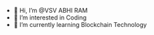 - 👋 Hi, I’m @VSV ABHI RAM
- 👀 I’m interested in Coding
- 🌱 I’m currently learning Blockchain Technology

<!---
ABHIRAMVEGIREDDI/ABHIRAMVEGIREDDI is a ✨ special ✨ repository because its `README.md` (this file) appears on your GitHub profile.
You can click the Preview link to take a look at your changes.
--->
